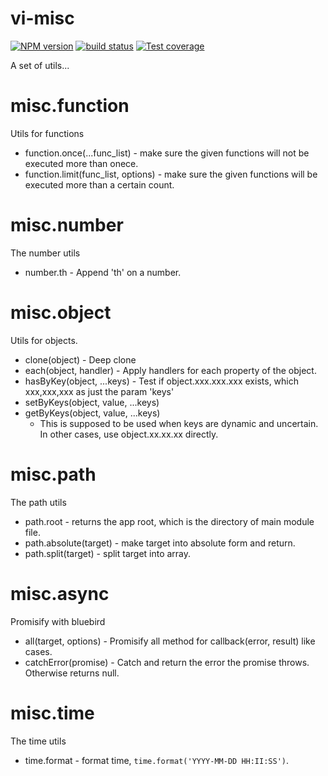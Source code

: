 # vi-misc

[![NPM version][npm-image]][npm-url]
[![build status][travis-image]][travis-url]
[![Test coverage][coveralls-image]][coveralls-url]

A set of utils...

# misc.function
Utils for functions

* function.once(...func_list) - make sure the given functions will not be executed more than onece.
* function.limit(func_list, options) - make sure the given functions will be executed more than a certain count.

# misc.number
The number utils

* number.th - Append 'th' on a number.

# misc.object
Utils for objects.

* clone(object) - Deep clone
* each(object, handler) - Apply handlers for each property of the object.
* hasByKey(object, ...keys) - Test if object.xxx.xxx.xxx exists, which xxx,xxx,xxx as just the param 'keys'
* setByKeys(object, value, ...keys)
* getByKeys(object, value, ...keys)
  * This is supposed to be used when keys are dynamic and uncertain. In other cases, use object.xx.xx.xx directly.

# misc.path
The path utils

* path.root - returns the app root, which is the directory of main module file.
* path.absolute(target) - make target into absolute form and return.
* path.split(target) - split target into array.

# misc.async
Promisify with bluebird

* all(target, options) - Promisify all method for callback(error, result) like cases.
* catchError(promise) - Catch and return the error the promise throws. Otherwise returns null.

# misc.time
The time utils

* time.format - format time, `time.format('YYYY-MM-DD HH:II:SS')`.


[npm-image]: https://img.shields.io/npm/v/vi-misc.svg?style=flat-square
[npm-url]: https://www.npmjs.com/package/vi-misc
[travis-image]: https://img.shields.io/travis/viRingbells/vi-misc/master.svg?style=flat-square
[travis-url]: https://travis-ci.org/viRingbells/vi-misc
[coveralls-image]: https://img.shields.io/codecov/c/github/viRingbells/vi-misc.svg?style=flat-square
[coveralls-url]: https://codecov.io/github/viRingbells/vi-misc?branch=master
